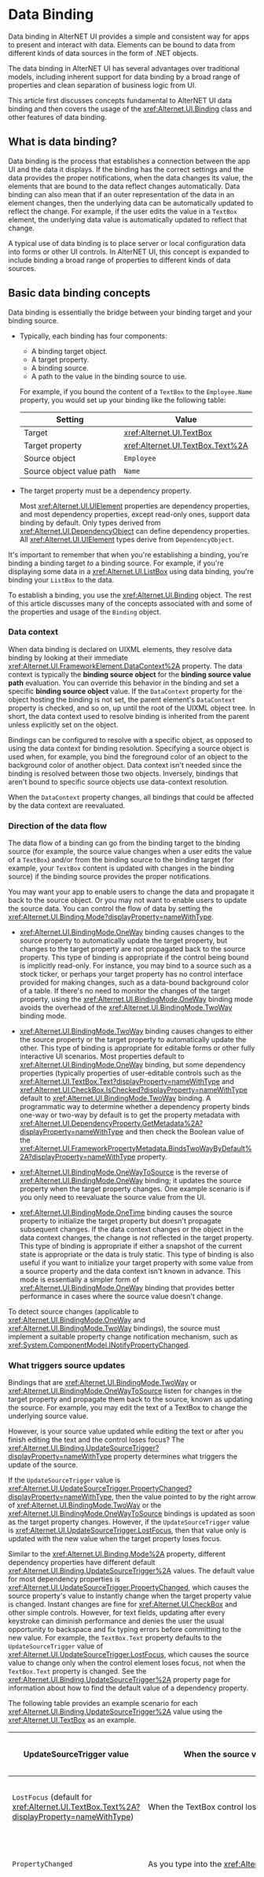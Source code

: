 # Data Binding

Data binding in AlterNET UI provides a simple and
consistent way for apps to present and interact with data. Elements can be bound
to data from different kinds of data sources in the form of .NET objects.

The data binding in AlterNET UI has several advantages over traditional models,
including inherent support for data binding by a broad range of properties and clean separation of business logic from
UI.

This article first discusses concepts fundamental to AlterNET UI data binding and then
covers the usage of the <xref:Alternet.UI.Binding> class and other
features of data binding.

## What is data binding?

Data binding is the process that establishes a connection between the app UI and
the data it displays. If the binding has the correct settings and the data
provides the proper notifications, when the data changes its value, the elements
that are bound to the data reflect changes automatically. Data binding can also
mean that if an outer representation of the data in an element changes, then the
underlying data can be automatically updated to reflect the change. For example,
if the user edits the value in a `TextBox` element, the underlying data value is
automatically updated to reflect that change.

A typical use of data binding is to place server or local configuration data
into forms or other UI controls. In AlterNET UI, this concept is expanded to include
binding a broad range of properties to different kinds of data sources.

## Basic data binding concepts

Data binding is essentially the bridge between your binding
target and your binding source.

- Typically, each binding has four components:

  - A binding target object.
  - A target property.
  - A binding source.
  - A path to the value in the binding source to use.
  
  For example, if you bound the content of a `TextBox` to the `Employee.Name`
  property, you would set up your binding like the following table:

  | Setting                  | Value                                          |
  |--------------------------|------------------------------------------------|
  | Target                   | <xref:Alternet.UI.TextBox>         |
  | Target property          | <xref:Alternet.UI.TextBox.Text%2A> |
  | Source object            | `Employee`                                     |
  | Source object value path | `Name`                                         |

- The target property must be a dependency property.

  Most <xref:Alternet.UI.UIElement> properties are dependency properties, and
  most dependency properties, except read-only ones, support data binding by
  default. Only types derived from <xref:Alternet.UI.DependencyObject> can
  define dependency properties. All <xref:Alternet.UI.UIElement> types derive
  from `DependencyObject`.

It's important to remember that when you're establishing a binding, you're
binding a binding target *to* a binding source. For example, if you're
displaying some data in a <xref:Alternet.UI.ListBox>
using data binding, you're binding your `ListBox` to the data.

To establish a binding, you use the <xref:Alternet.UI.Binding> object.
The rest of this article discusses many of the concepts associated with and some
of the properties and usage of the `Binding` object.

### Data context

When data binding is declared on UIXML elements, they resolve data binding by
looking at their immediate <xref:Alternet.UI.FrameworkElement.DataContext%2A>
property. The data context is typically the **binding source object** for the
**binding source value path** evaluation. You can override this behavior in the
binding and set a specific **binding source object** value. If the `DataContext`
property for the object hosting the binding is not set, the parent element's
`DataContext` property is checked, and so on, up until the root of the UIXML
object tree. In short, the data context used to resolve binding is inherited
from the parent unless explicitly set on the object.

Bindings can be configured to resolve with a specific object, as opposed to
using the data context for binding resolution. Specifying a source object
is used when, for example, you bind the foreground color of an object
to the background color of another object. Data context isn't needed since the
binding is resolved between those two objects. Inversely, bindings that aren't
bound to specific source objects use data-context resolution.

When the `DataContext` property changes, all bindings that could be affected by
the data context are reevaluated.

### Direction of the data flow

The data flow of a binding can
go from the binding target to the binding source (for example, the source value
changes when a user edits the value of a `TextBox`) and/or from the binding
source to the binding target (for example, your `TextBox` content is updated
with changes in the binding source) if the binding source provides the proper
notifications.

You may want your app to enable users to change the data and propagate it back
to the source object. Or you may not want to enable users to update the source
data. You can control the flow of data by setting the
<xref:Alternet.UI.Binding.Mode?displayProperty=nameWithType>.

- <xref:Alternet.UI.BindingMode.OneWay> binding causes changes to the
  source property to automatically update the target property, but changes to
  the target property are not propagated back to the source property. This type
  of binding is appropriate if the control being bound is implicitly read-only.
  For instance, you may bind to a source such as a stock ticker, or perhaps your
  target property has no control interface provided for making changes, such as
  a data-bound background color of a table. If there's no need to monitor the
  changes of the target property, using the
  <xref:Alternet.UI.BindingMode.OneWay> binding mode avoids the overhead
  of the <xref:Alternet.UI.BindingMode.TwoWay> binding mode.

- <xref:Alternet.UI.BindingMode.TwoWay> binding causes changes to either
  the source property or the target property to automatically update the other.
  This type of binding is appropriate for editable forms or other fully
  interactive UI scenarios. Most properties default to
  <xref:Alternet.UI.BindingMode.OneWay> binding, but some dependency
  properties (typically properties of user-editable controls such as the
  <xref:Alternet.UI.TextBox.Text?displayProperty=nameWithType> and
  <xref:Alternet.UI.CheckBox.IsChecked?displayProperty=nameWithType>
  default to <xref:Alternet.UI.BindingMode.TwoWay> binding. A
  programmatic way to determine whether a dependency property binds one-way or
  two-way by default is to get the property metadata with
  <xref:Alternet.UI.DependencyProperty.GetMetadata%2A?displayProperty=nameWithType>
  and then check the Boolean value of the
  <xref:Alternet.UI.FrameworkPropertyMetadata.BindsTwoWayByDefault%2A?displayProperty=nameWithType>
  property.

- <xref:Alternet.UI.BindingMode.OneWayToSource> is the reverse of
  <xref:Alternet.UI.BindingMode.OneWay> binding; it updates the source
  property when the target property changes. One example scenario is if you only
  need to reevaluate the source value from the UI.

 - <xref:Alternet.UI.BindingMode.OneTime> binding causes the
  source property to initialize the target property but doesn't propagate
  subsequent changes. If the data context changes or the object in the data
  context changes, the change is *not* reflected in the target property. This
  type of binding is appropriate if either a snapshot of the current state is
  appropriate or the data is truly static. This type of binding is also useful
  if you want to initialize your target property with some value from a source
  property and the data context isn't known in advance. This mode is essentially
  a simpler form of <xref:Alternet.UI.BindingMode.OneWay> binding that
  provides better performance in cases where the source value doesn't change.

To detect source changes (applicable to
<xref:Alternet.UI.BindingMode.OneWay> and
<xref:Alternet.UI.BindingMode.TwoWay> bindings), the source must
implement a suitable property change notification mechanism, such as
<xref:System.ComponentModel.INotifyPropertyChanged>.

### What triggers source updates

Bindings that are <xref:Alternet.UI.BindingMode.TwoWay> or
<xref:Alternet.UI.BindingMode.OneWayToSource> listen for changes in the
target property and propagate them back to the source, known as updating the
source. For example, you may edit the text of a TextBox to change the underlying
source value.


However, is your source value updated while editing the text or after you
finish editing the text and the control loses focus? The
<xref:Alternet.UI.Binding.UpdateSourceTrigger?displayProperty=nameWithType>
property determines what triggers the update of the source.

If the `UpdateSourceTrigger` value is
<xref:Alternet.UI.UpdateSourceTrigger.PropertyChanged?displayProperty=nameWithType>,
then the value pointed to by the right arrow of
<xref:Alternet.UI.BindingMode.TwoWay> or the
<xref:Alternet.UI.BindingMode.OneWayToSource> bindings is updated as
soon as the target property changes. However, if the `UpdateSourceTrigger` value
is <xref:Alternet.UI.UpdateSourceTrigger.LostFocus>, then that value
only is updated with the new value when the target property loses focus.

Similar to the <xref:Alternet.UI.Binding.Mode%2A> property, different
dependency properties have different default
<xref:Alternet.UI.Binding.UpdateSourceTrigger%2A> values. The default
value for most dependency properties is
<xref:Alternet.UI.UpdateSourceTrigger.PropertyChanged>, which causes the
source property's value to instantly change when the target property value is
changed. Instant changes are fine for <xref:Alternet.UI.CheckBox>
and other simple controls. However, for text fields, updating after every
keystroke can diminish performance and denies the user the usual opportunity to
backspace and fix typing errors before committing to the new value. For example,
the `TextBox.Text` property defaults to the `UpdateSourceTrigger` value of
<xref:Alternet.UI.UpdateSourceTrigger.LostFocus>, which causes the
source value to change only when the control element loses focus, not when the
`TextBox.Text` property is changed. See the
<xref:Alternet.UI.Binding.UpdateSourceTrigger%2A> property page for
information about how to find the default value of a dependency property.

The following table provides an example scenario for each
<xref:Alternet.UI.Binding.UpdateSourceTrigger%2A> value using the
<xref:Alternet.UI.TextBox> as an example.

| UpdateSourceTrigger value | When the source value is updated | Example scenario for TextBox |
| ------------------------- | ---------------------------------- | ---------------------------- |
| `LostFocus` (default for <xref:Alternet.UI.TextBox.Text%2A?displayProperty=nameWithType>) | When the TextBox control loses focus. | A TextBox that is associated with validation logic. |
| `PropertyChanged` | As you type into the <xref:Alternet.UI.TextBox>. | TextBox controls in a chat room window. |
| `Explicit` | When the app calls <xref:Alternet.UI.BindingExpression.UpdateSource%2A>. | TextBox controls in an editable form (updates the source values only when the user presses the submit button). |